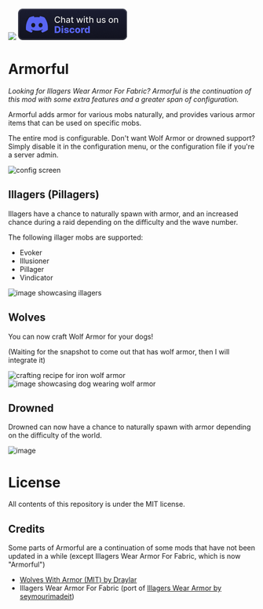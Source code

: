 ![](https://github.com/mineblock11/mineblock11/blob/master/fabric-api_64h.png?raw=true) [![](https://github.com/intergrav/devins-badges/blob/v2/assets/cozy/social/discord-plural_64h.png?raw=true)](https://discord.gg/UzHtJKqHny)

# Armorful

*Looking for Illagers Wear Armor For Fabric? Armorful is the continuation of this mod with some extra features and a greater span of configuration.*

Armorful adds armor for various mobs naturally, and provides various armor items that can be used on specific mobs.

The entire mod is configurable. Don't want Wolf Armor or drowned support? Simply disable it in the configuration menu, or the configuration file if you're a server admin.

![config screen]()

## Illagers (Pillagers)

Illagers have a chance to naturally spawn with armor, and an increased chance during a raid depending on the difficulty and the wave number.

The following illager mobs are supported:

- Evoker
- Illusioner
- Pillager
- Vindicator

![image showcasing illagers](https://cdn.modrinth.com/data/LlOkR2e2/images/030272411cd4ee48acca801a158b0dde9e18d169.png)

## Wolves

You can now craft Wolf Armor for your dogs!

(Waiting for the snapshot to come out that has wolf armor, then I will integrate it)

![crafting recipe for iron wolf armor](https://cdn.modrinth.com/data/LlOkR2e2/images/1f0ad4ea09b4a8c3d987dd5785165226b8db8a96.png) 
![image showcasing dog wearing wolf armor](https://cdn.modrinth.com/data/LlOkR2e2/images/d7046610192849b2c59ae9c8f879dea658b2f56a.png)

## Drowned

Drowned can now have a chance to naturally spawn with armor depending on the difficulty of the world.

![image](https://cdn.modrinth.com/data/LlOkR2e2/images/584d421cba9b1f68c7ab5b74a84fbe8486bfcad0.png)

# License

All contents of this repository is under the MIT license.

## Credits

Some parts of Armorful are a continuation of some mods that have not been updated in a while (except Illagers Wear Armor For Fabric, which is now "Armorful")

- [Wolves With Armor (MIT) by Draylar](https://github.com/Draylar/wolves-with-armor)
- Illagers Wear Armor For Fabric (port of [Illagers Wear Armor by seymourimadeit](https://github.com/seymourimadeit/IllagersWearArmor))